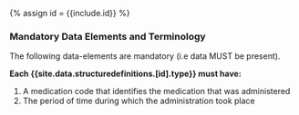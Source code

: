 {% assign id = {{include.id}} %}



### Mandatory Data Elements and Terminology

The following data-elements are mandatory (i.e data MUST be present).

**Each {{site.data.structuredefinitions.[id].type}} must have:**

1. A medication code that identifies the medication that was administered
1. The period of time during which the administration took place
